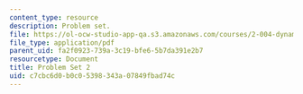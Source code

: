 ```yaml
---
content_type: resource
description: Problem set.
file: https://ol-ocw-studio-app-qa.s3.amazonaws.com/courses/2-004-dynamics-and-control-ii-spring-2008/c7cbc6d0b0c05398343a07849fbad74c_ps2.pdf
file_type: application/pdf
parent_uid: fa2f0923-739a-3c19-bfe6-5b7da391e2b7
resourcetype: Document
title: Problem Set 2
uid: c7cbc6d0-b0c0-5398-343a-07849fbad74c
---
```

